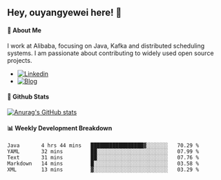 ## Hey, ouyangyewei here! :wave:

#### :rocket: About Me
I work at Alibaba, focusing on Java, Kafka and distributed scheduling systems. I am passionate about contributing to widely used open source projects.

- [![Linkedin](https://img.shields.io/badge/LinkedIn-ouyangyewei-blue)](https://www.linkedin.com/in/ouyangyewei/)
- [![Blog](https://img.shields.io/badge/Blog-yeweiouyang-orange)](https://blog.csdn.net/yeweiouyang)

#### :star2: Github Stats
[![Anurag's GitHub stats](https://github-readme-stats.vercel.app/api?username=ouyangyewei&show_icons=true&cache_seconds=3600&theme=tokyonight)](https://github.com/anuraghazra/github-readme-stats)

#### :bar_chart: Weekly Development Breakdown
<!--START_SECTION:waka-->
```text
Java       4 hrs 44 mins   █████████████████▓░░░░░░░   70.29 % 
YAML       32 mins         ██░░░░░░░░░░░░░░░░░░░░░░░   07.99 % 
Text       31 mins         ██░░░░░░░░░░░░░░░░░░░░░░░   07.76 % 
Markdown   14 mins         █░░░░░░░░░░░░░░░░░░░░░░░░   03.58 % 
XML        13 mins         ▓░░░░░░░░░░░░░░░░░░░░░░░░   03.29 % 
```
<!--END_SECTION:waka-->
